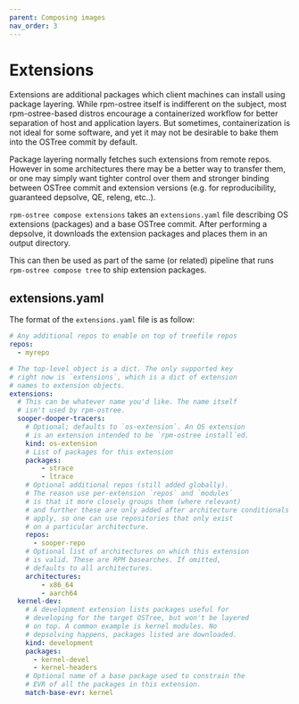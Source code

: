 ```yaml
---
parent: Composing images
nav_order: 3
---
```


# Extensions

Extensions are additional packages which client machines can
install using package layering. While rpm-ostree itself is
indifferent on the subject, most rpm-ostree-based distros
encourage a containerized workflow for better separation of
host and application layers. But sometimes, containerization
is not ideal for some software, and yet it may not be
desirable to bake them into the OSTree commit by default.

Package layering normally fetches such extensions from
remote repos. However in some architectures there may be a
better way to transfer them, or one may simply want tighter
control over them and stronger binding between OSTree commit
and extension versions (e.g. for reproducibility, guaranteed
depsolve, QE, releng, etc..).

`rpm-ostree compose extensions` takes an `extensions.yaml`
file describing OS extensions (packages) and a base OSTree
commit. After performing a depsolve, it downloads the
extension packages and places them in an output directory.

This can then be used as part of the same (or related)
pipeline that runs `rpm-ostree compose tree` to ship
extension packages.

## extensions.yaml

The format of the `extensions.yaml` file is as follow:

```yaml
# Any additional repos to enable on top of treefile repos
repos:
  - myrepo

# The top-level object is a dict. The only supported key
# right now is `extensions`, which is a dict of extension
# names to extension objects.
extensions:
  # This can be whatever name you'd like. The name itself
  # isn't used by rpm-ostree.
  sooper-dooper-tracers:
    # Optional; defaults to `os-extension`. An OS extension
    # is an extension intended to be `rpm-ostree install`ed.
    kind: os-extension
    # List of packages for this extension
    packages:
        - strace
        - ltrace
    # Optional additional repos (still added globally).
    # The reason use per-extension `repos` and `modules`
    # is that it more closely groups them (where relevant)
    # and further these are only added after architecture conditionals
    # apply, so one can use repositories that only exist
    # on a particular architecture.
    repos:
      - sooper-repo
    # Optional list of architectures on which this extension
    # is valid. These are RPM basearches. If omitted,
    # defaults to all architectures.
    architectures:
        - x86_64
        - aarch64
  kernel-dev:
    # A development extension lists packages useful for
    # developing for the target OSTree, but won't be layered
    # on top. A common example is kernel modules. No
    # depsolving happens, packages listed are downloaded.
    kind: development
    packages:
      - kernel-devel
      - kernel-headers
    # Optional name of a base package used to constrain the
    # EVR of all the packages in this extension.
    match-base-evr: kernel
```

